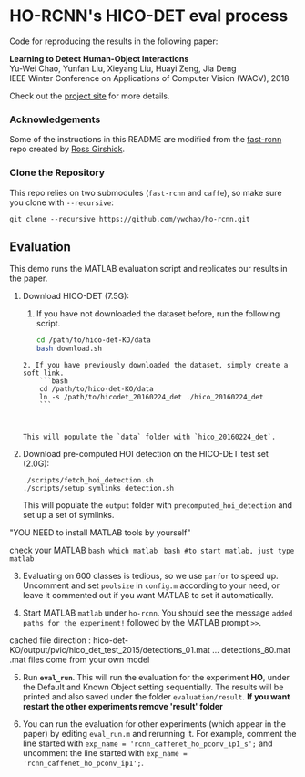 # HO-RCNN's HICO-DET eval process

Code for reproducing the results in the following paper:

**Learning to Detect Human-Object Interactions**  
Yu-Wei Chao, Yunfan Liu, Xieyang Liu, Huayi Zeng, Jia Deng  
IEEE Winter Conference on Applications of Computer Vision (WACV), 2018  

Check out the [project site](https://umich-ywchao-hico.github.io/) for more details.


### Acknowledgements

Some of the instructions in this README are modified from the [fast-rcnn](https://github.com/rbgirshick/fast-rcnn) repo created by [Ross Girshick](https://github.com/rbgirshick).

### Clone the Repository

This repo relies on two submodules (`fast-rcnn` and `caffe`), so make sure you clone with `--recursive`:

  ```Shell
  git clone --recursive https://github.com/ywchao/ho-rcnn.git
  ```


## Evaluation

This demo runs the MATLAB evaluation script and replicates our results in the paper.

1. Download HICO-DET (7.5G):


    1. If you have not downloaded the dataset before, run the following script.
        ```bash
        cd /path/to/hico-det-KO/data
        bash download.sh
	```
    2. If you have previously downloaded the dataset, simply create a soft link.
        ```bash
        cd /path/to/hico-det-KO/data
        ln -s /path/to/hicodet_20160224_det ./hico_20160224_det
        ```
    


    This will populate the `data` folder with `hico_20160224_det`.

2. Download pre-computed HOI detection on the HICO-DET test set (2.0G):

    ```Shell
    ./scripts/fetch_hoi_detection.sh
    ./scripts/setup_symlinks_detection.sh
    ```

    This will populate the `output` folder with `precomputed_hoi_detection` and set up a set of symlinks.

"YOU NEED to install MATLAB tools by yourself"

check your MATLAB
    ```bash
    which matlab
    ```
    ```bash
    #to start matlab, just type
    matlab
    ```
    
    
3. Evaluating on 600 classes is tedious, so we use `parfor` to speed up. Uncomment and set `poolsize` in `config.m` according to your need, or leave it commented out if you want MATLAB to set it automatically.

4. Start MATLAB `matlab` under `ho-rcnn`. You should see the message `added paths for the experiment!` followed by the MATLAB prompt `>>`.

cached file direction : hico-det-KO/output/pvic/hico_det_test_2015/detections_01.mat ... detections_80.mat
.mat files come from your own model


5. Run **`eval_run`**. This will run the evaluation for the experiment **HO**, under the Default and Known Object setting sequentially. The results will be printed and also saved under the folder `evaluation/result`. **If you want restart the other experiments remove 'result' folder**

6. You can run the evaluation for other experiments (which appear in the paper) by editing `eval_run.m` and rerunning it. 
For example, comment the line started with `exp_name = 'rcnn_caffenet_ho_pconv_ip1_s';` and uncomment the line started with `exp_name = 'rcnn_caffenet_ho_pconv_ip1';`.




